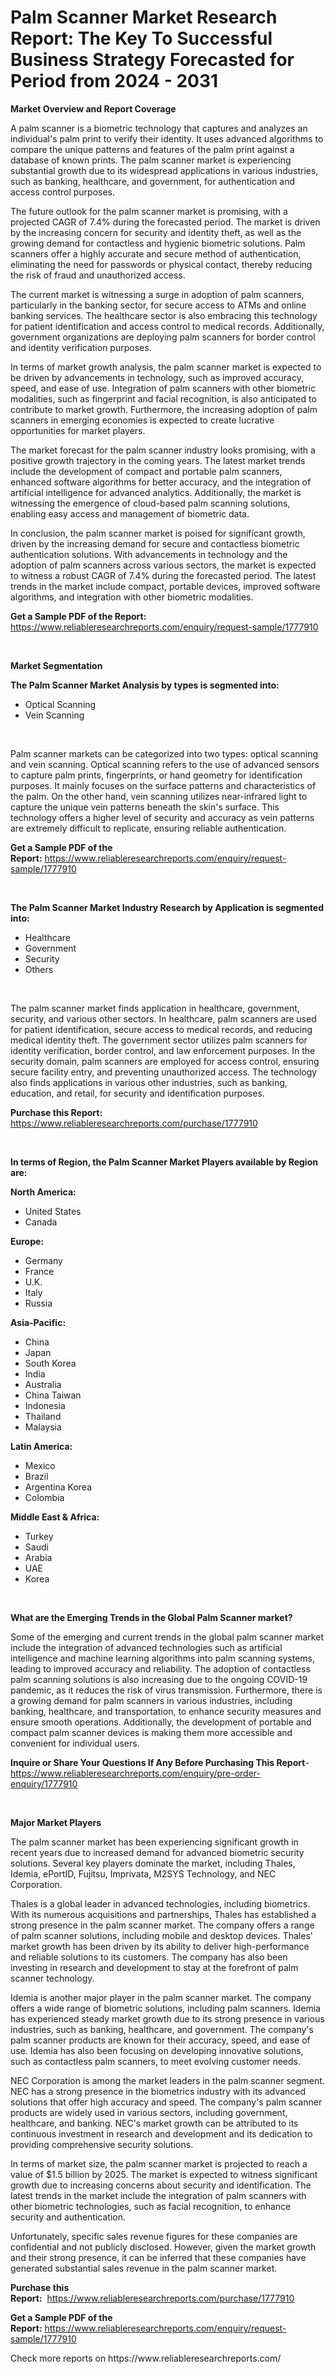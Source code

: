 <p><h1>Palm Scanner Market Research Report: The Key To Successful Business Strategy Forecasted for Period from 2024 - 2031</h1></p><p><strong>Market Overview and Report Coverage</strong></p>
<p><p>A palm scanner is a biometric technology that captures and analyzes an individual's palm print to verify their identity. It uses advanced algorithms to compare the unique patterns and features of the palm print against a database of known prints. The palm scanner market is experiencing substantial growth due to its widespread applications in various industries, such as banking, healthcare, and government, for authentication and access control purposes.</p><p>The future outlook for the palm scanner market is promising, with a projected CAGR of 7.4% during the forecasted period. The market is driven by the increasing concern for security and identity theft, as well as the growing demand for contactless and hygienic biometric solutions. Palm scanners offer a highly accurate and secure method of authentication, eliminating the need for passwords or physical contact, thereby reducing the risk of fraud and unauthorized access.</p><p>The current market is witnessing a surge in adoption of palm scanners, particularly in the banking sector, for secure access to ATMs and online banking services. The healthcare sector is also embracing this technology for patient identification and access control to medical records. Additionally, government organizations are deploying palm scanners for border control and identity verification purposes.</p><p>In terms of market growth analysis, the palm scanner market is expected to be driven by advancements in technology, such as improved accuracy, speed, and ease of use. Integration of palm scanners with other biometric modalities, such as fingerprint and facial recognition, is also anticipated to contribute to market growth. Furthermore, the increasing adoption of palm scanners in emerging economies is expected to create lucrative opportunities for market players.</p><p>The market forecast for the palm scanner industry looks promising, with a positive growth trajectory in the coming years. The latest market trends include the development of compact and portable palm scanners, enhanced software algorithms for better accuracy, and the integration of artificial intelligence for advanced analytics. Additionally, the market is witnessing the emergence of cloud-based palm scanning solutions, enabling easy access and management of biometric data.</p><p>In conclusion, the palm scanner market is poised for significant growth, driven by the increasing demand for secure and contactless biometric authentication solutions. With advancements in technology and the adoption of palm scanners across various sectors, the market is expected to witness a robust CAGR of 7.4% during the forecasted period. The latest trends in the market include compact, portable devices, improved software algorithms, and integration with other biometric modalities.</p></p>
<p><strong>Get a Sample PDF of the Report:</strong> <a href="https://www.reliableresearchreports.com/enquiry/request-sample/1777910">https://www.reliableresearchreports.com/enquiry/request-sample/1777910</a></p>
<p>&nbsp;</p>
<p><strong>Market Segmentation</strong></p>
<p><strong>The Palm Scanner Market Analysis by types is segmented into:</strong></p>
<p><ul><li>Optical Scanning</li><li>Vein Scanning</li></ul></p>
<p>&nbsp;</p>
<p><p>Palm scanner markets can be categorized into two types: optical scanning and vein scanning. Optical scanning refers to the use of advanced sensors to capture palm prints, fingerprints, or hand geometry for identification purposes. It mainly focuses on the surface patterns and characteristics of the palm. On the other hand, vein scanning utilizes near-infrared light to capture the unique vein patterns beneath the skin's surface. This technology offers a higher level of security and accuracy as vein patterns are extremely difficult to replicate, ensuring reliable authentication.</p></p>
<p><strong>Get a Sample PDF of the Report:</strong>&nbsp;<a href="https://www.reliableresearchreports.com/enquiry/request-sample/1777910">https://www.reliableresearchreports.com/enquiry/request-sample/1777910</a></p>
<p>&nbsp;</p>
<p><strong>The Palm Scanner Market Industry Research by Application is segmented into:</strong></p>
<p><ul><li>Healthcare</li><li>Government</li><li>Security</li><li>Others</li></ul></p>
<p>&nbsp;</p>
<p><p>The palm scanner market finds application in healthcare, government, security, and various other sectors. In healthcare, palm scanners are used for patient identification, secure access to medical records, and reducing medical identity theft. The government sector utilizes palm scanners for identity verification, border control, and law enforcement purposes. In the security domain, palm scanners are employed for access control, ensuring secure facility entry, and preventing unauthorized access. The technology also finds applications in various other industries, such as banking, education, and retail, for security and identification purposes.</p></p>
<p><strong>Purchase this Report:</strong>&nbsp; <a href="https://www.reliableresearchreports.com/purchase/1777910">https://www.reliableresearchreports.com/purchase/1777910</a></p>
<p>&nbsp;</p>
<p><strong>In terms of Region, the Palm Scanner Market Players available by Region are:</strong></p>
<p>
    <p> <strong> North America: </strong>
        <ul>
            <li>United States</li>
            <li>Canada</li>
        </ul>
        </p> 
    <p> <strong> Europe: </strong>
        <ul>
            <li>Germany</li>
            <li>France</li>
            <li>U.K.</li>
            <li>Italy</li>
            <li>Russia</li>
        </ul>
        </p> 
    <p> <strong> Asia-Pacific: </strong>
        <ul>
            <li>China</li>
            <li>Japan</li>
            <li>South Korea</li>
            <li>India</li>
            <li>Australia</li>
            <li>China Taiwan</li>
            <li>Indonesia</li>
            <li>Thailand</li>
            <li>Malaysia</li>
        </ul>
        </p> 
    <p> <strong> Latin America: </strong>
        <ul>
            <li>Mexico</li>
            <li>Brazil</li>
            <li>Argentina Korea</li>
            <li>Colombia</li>
        </ul>
        </p> 
    <p> <strong> Middle East & Africa: </strong>
        <ul>
            <li>Turkey</li>
            <li>Saudi</li>
            <li>Arabia</li>
            <li>UAE</li>
            <li>Korea</li>
        </ul>
    </p>
    </p>
<p>&nbsp;</p>
<p><strong>What are the Emerging Trends in the Global Palm Scanner market?</strong></p>
<p><p>Some of the emerging and current trends in the global palm scanner market include the integration of advanced technologies such as artificial intelligence and machine learning algorithms into palm scanning systems, leading to improved accuracy and reliability. The adoption of contactless palm scanning solutions is also increasing due to the ongoing COVID-19 pandemic, as it reduces the risk of virus transmission. Furthermore, there is a growing demand for palm scanners in various industries, including banking, healthcare, and transportation, to enhance security measures and ensure smooth operations. Additionally, the development of portable and compact palm scanner devices is making them more accessible and convenient for individual users.</p></p>
<p><strong>Inquire or Share Your Questions If Any Before Purchasing This Report</strong>- <a href="https://www.reliableresearchreports.com/enquiry/pre-order-enquiry/1777910">https://www.reliableresearchreports.com/enquiry/pre-order-enquiry/1777910</a></p>
<p>&nbsp;</p>
<p><strong>Major Market Players</strong></p>
<p><p>The palm scanner market has been experiencing significant growth in recent years due to increased demand for advanced biometric security solutions. Several key players dominate the market, including Thales, Idemia, ePortID, Fujitsu, Imprivata, M2SYS Technology, and NEC Corporation. </p><p>Thales is a global leader in advanced technologies, including biometrics. With its numerous acquisitions and partnerships, Thales has established a strong presence in the palm scanner market. The company offers a range of palm scanner solutions, including mobile and desktop devices. Thales' market growth has been driven by its ability to deliver high-performance and reliable solutions to its customers. The company has also been investing in research and development to stay at the forefront of palm scanner technology.</p><p>Idemia is another major player in the palm scanner market. The company offers a wide range of biometric solutions, including palm scanners. Idemia has experienced steady market growth due to its strong presence in various industries, such as banking, healthcare, and government. The company's palm scanner products are known for their accuracy, speed, and ease of use. Idemia has also been focusing on developing innovative solutions, such as contactless palm scanners, to meet evolving customer needs.</p><p>NEC Corporation is among the market leaders in the palm scanner segment. NEC has a strong presence in the biometrics industry with its advanced solutions that offer high accuracy and speed. The company's palm scanner products are widely used in various sectors, including government, healthcare, and banking. NEC's market growth can be attributed to its continuous investment in research and development and its dedication to providing comprehensive security solutions.</p><p>In terms of market size, the palm scanner market is projected to reach a value of $1.5 billion by 2025. The market is expected to witness significant growth due to increasing concerns about security and identification. The latest trends in the market include the integration of palm scanners with other biometric technologies, such as facial recognition, to enhance security and authentication.</p><p>Unfortunately, specific sales revenue figures for these companies are confidential and not publicly disclosed. However, given the market growth and their strong presence, it can be inferred that these companies have generated substantial sales revenue in the palm scanner market.</p></p>
<p><strong>Purchase this Report:</strong>&nbsp;&nbsp;<a href="https://www.reliableresearchreports.com/purchase/1777910">https://www.reliableresearchreports.com/purchase/1777910</a></p>
<p></p>
<p><strong>Get a Sample PDF of the Report:</strong>&nbsp;<a href="https://www.reliableresearchreports.com/enquiry/request-sample/1777910">https://www.reliableresearchreports.com/enquiry/request-sample/1777910</a></p>
<p>Check more reports on https://www.reliableresearchreports.com/</p>